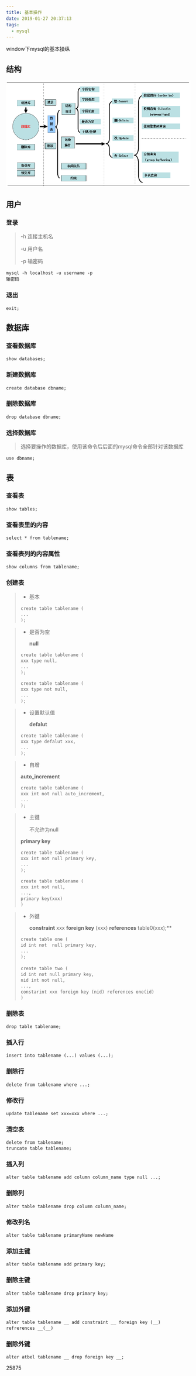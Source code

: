 ```yaml
---
title: 基本操作
date: 2019-01-27 20:37:13
tags: 
  - mysql
---
```


window下mysql的基本操纵

<!--more-->

## 结构

![](/css/md-img/mysql_db.png)

## 用户

### 登录

>-h 连接主机名
>
>-u 用户名
>
>-p 输密码

````````````mysql
mysql -h localhost -u username -p
输密码
````````````

### 退出

``````mysql
exit;
``````

## 数据库

### 查看数据库

```mysql
show databases;
```

### 新建数据库

```````mysql
create database dbname;
```````

### 删除数据库

`````mysql
drop database dbname;
`````

### 选择数据库

> 选择要操作的数据库，使用该命令后后面的mysql命令全部针对该数据库

````mysql
use dbname;
````

## 表

### 查看表

````mysql
show tables;
````

### 查看表里的内容

```````mysql
select * from tablename;
```````

### 查看表列的内容属性

`````mysql
show columns from tablename;
`````

### 创建表

> - 基本
>
> ```````mysql
> create table tablename (
> ...
> );
> ```````

> - 是否为空
>
>   **null**
>
> ````mysql
> create table tablename (
> xxx type null,
> ...
> );
> ````
>
> ```mysql
> create table tablename (
> xxx type not null,
> ...
> );
> ```

> - 设置默认值
>
>   **defalut**
>
> ````mysql
> create table tablename (
> xxx type defalut xxx,
> ...
> );
> ````

> - 自增
>
> **auto_increment**
>
> ``````mysql
> create table tablename (
> xxx int not null auto_increment,
> ...
> );
> ``````

> - 主键
>
>   不允许为null
>
> **primary key**
>
> ```````mysql
> create table tablename (
> xxx int not null primary key,
> ...
> );
> ```````
>
> ```````mysql
> create table tablename (
> xxx int not null,
> ...,
> primary key(xxx)
> )
> ```````

> - 外键
>
>   **constraint** xxx **foreign key** (xxx) **references** table0(xxx);**
>
> ```````mysql
> create table one (
> id int not  null primary key,
> ...
> );
> 
> create table two (
> id int not null primary key,
> nid int not null,
> ...,
> constarint xxx foreign key (nid) references one(id) 
> )
> ```````
>
> 

### 删除表

````mysql
drop table tablename;
````

### 插入行

```````mysql
insert into tablename (...) values (...);
```````
### 删除行

`````mysql
delete from tablename where ...;
`````

### 修改行

```````mysql
update tablename set xxx=xxx where ...;
```````

### 清空表

```mysql
delete from tablename;
truncate table tablename;
```

### 插入列

`````````mysql
alter table tablename add column column_name type null ...;
`````````

### 删除列

``````mysql
alter table tablename drop column column_name;
``````

### 修改列名

```````````mysql
alter table tablename primaryName newName
```````````
### 添加主键

````````mysql
alter table tablename add primary key;
````````

### 删除主键

```````mysql
alter table tablename drop primary key;
```````

### 添加外键

````````mysql
alter table tablename __ add constraint __ foreign key (__) refrerences __(__)
````````

### 删除外键

`````mysql
alter atbel tablename __ drop foreign key __;
`````





25875